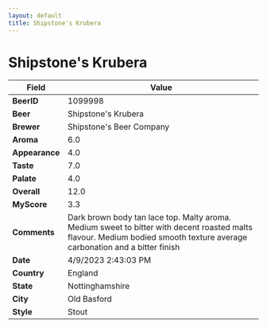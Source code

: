 ```yaml
---
layout: default
title: Shipstone's Krubera
---
```


# Shipstone's Krubera

| Field         | Value     |
|---------------|-----------|
| **BeerID** | 1099998 |
| **Beer** | Shipstone's Krubera |
| **Brewer** | Shipstone&#39;s Beer Company |
| **Aroma** | 6.0 |
| **Appearance** | 4.0 |
| **Taste** | 7.0 |
| **Palate** | 4.0 |
| **Overall** | 12.0 |
| **MyScore** | 3.3 |
| **Comments** | Dark brown body tan lace top. Malty aroma. Medium sweet to bitter with decent roasted malts flavour. Medium bodied smooth texture average carbonation and a bitter finish  |
| **Date** | 4/9/2023 2:43:03 PM |
| **Country** | England |
| **State** | Nottinghamshire |
| **City** | Old Basford |
| **Style** | Stout |
